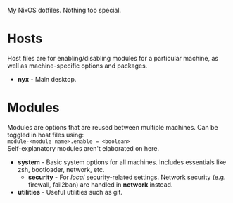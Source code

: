 My NixOS dotfiles. Nothing too special.

# Hosts
Host files are for enabling/disabling modules for a particular machine, as well as machine-specific options and packages.  
- **nyx** - Main desktop.  

# Modules
Modules are options that are reused between multiple machines. Can be toggled in host files using:  
`module-<module name>.enable = <boolean>`  
Self-explanatory modules aren't elaborated on here.  
- **system** - Basic system options for all machines. Includes essentials like zsh, bootloader, network, etc.  
	- **security** - For *local* security-related settings. Network security (e.g. firewall, fail2ban) are handled in **network** instead.  
- **utilities** - Useful utilities such as git.  
